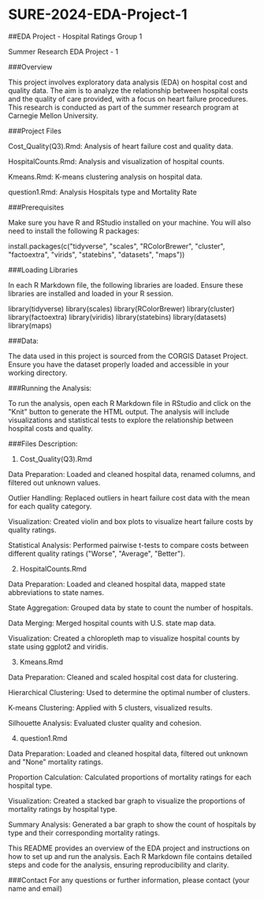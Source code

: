 # SURE-2024-EDA-Project-1
##EDA Project - Hospital Ratings Group 1

Summer Research EDA Project - 1

###Overview

This project involves exploratory data analysis (EDA) on hospital cost and quality data. The aim is to analyze the relationship between hospital costs and the quality of care provided, with a focus on heart failure procedures. This research is conducted as part of the summer research program at Carnegie Mellon University.

###Project Files

Cost_Quality(Q3).Rmd: Analysis of heart failure cost and quality data.

HospitalCounts.Rmd: Analysis and visualization of hospital counts.

Kmeans.Rmd: K-means clustering analysis on hospital data.

question1.Rmd: Analysis Hospitals type and Mortality Rate

###Prerequisites

Make sure you have R and RStudio installed on your machine. You will also need to install the following R packages:

install.packages(c("tidyverse", "scales", "RColorBrewer", "cluster", "factoextra", "virids", "statebins", "datasets", "maps"))

###Loading Libraries

In each R Markdown file, the following libraries are loaded. Ensure these libraries are installed and loaded in your R session.

library(tidyverse)
library(scales)
library(RColorBrewer)
library(cluster)
library(factoextra)
library(viridis)
library(statebins)
library(datasets)
library(maps)

###Data:

  The data used in this project is sourced from the CORGIS Dataset Project. Ensure you have the    dataset properly loaded and accessible in your working directory.

###Running the Analysis:

  To run the analysis, open each R Markdown file in RStudio and click on the "Knit" button to      generate the HTML output. The analysis will include visualizations and statistical tests to      explore the relationship between hospital costs and quality.

###Files Description: 

1. Cost_Quality(Q3).Rmd

Data Preparation: Loaded and cleaned hospital data, renamed columns, and filtered out unknown values.

Outlier Handling: Replaced outliers in heart failure cost data with the mean for each quality category.

Visualization: Created violin and box plots to visualize heart failure costs by quality ratings.

Statistical Analysis: Performed pairwise t-tests to compare costs between different quality ratings ("Worse", "Average", "Better").

2. HospitalCounts.Rmd

Data Preparation: Loaded and cleaned hospital data, mapped state abbreviations to state names.

State Aggregation: Grouped data by state to count the number of hospitals.

Data Merging: Merged hospital counts with U.S. state map data.

Visualization: Created a chloropleth map to visualize hospital counts by state using ggplot2 and viridis.

3. Kmeans.Rmd

Data Preparation: Cleaned and scaled hospital cost data for clustering.

Hierarchical Clustering: Used to determine the optimal number of clusters.

K-means Clustering: Applied with 5 clusters, visualized results.

Silhouette Analysis: Evaluated cluster quality and cohesion.

4. question1.Rmd

Data Preparation: Loaded and cleaned hospital data, filtered out unknown and "None" mortality ratings.

Proportion Calculation: Calculated proportions of mortality ratings for each hospital type.

Visualization: Created a stacked bar graph to visualize the proportions of mortality ratings by hospital type.

Summary Analysis: Generated a bar graph to show the count of hospitals by type and their corresponding mortality ratings.

This README provides an overview of the EDA project and instructions on how to set up and run the analysis. Each R Markdown file contains detailed steps and code for the analysis, ensuring reproducibility and clarity.

###Contact
For any questions or further information, please contact (your name and email)

